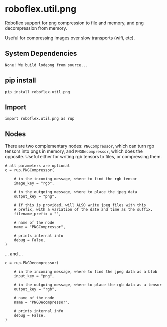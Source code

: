 # roboflex.util.png

Roboflex support for png compression to file and memory, and png decompression from memory.

Useful for compressing images over slow transports (wifi, etc).

## System Dependencies

    None! We build lodepng from source...

## pip install

    pip install roboflex.util.png

## Import

    import roboflex.util.png as rup

## Nodes

There are two complementary nodes: `PNGCompressor`, which can turn rgb tensors into pngs in memory, and `PNGDecompressor`, which does the opposite. Useful either for writing rgb tensors to files, or compressing them.

    # all parameters are optional
    c = rup.PNGCompressor(

        # in the incoming message, where to find the rgb tensor
        image_key = "rgb",

        # in the outgoing message, where to place the jpeg data
        output_key = "png", 

        # If this is provided, will ALSO write jpeg files with this 
        # prefix, with a variation of the date and time as the suffix.
        filename_prefix = "",

        # name of the node
        name = "PNGCompressor",

        # prints internal info
        debug = False,
    )

... and ...

    c = rup.PNGDecompressor(

        # in the incoming message, where to find the jpeg data as a blob
        input_key = "png",

        # in the outgoing message, where to place the rgb data as a tensor
        output_key = "rgb", 

        # name of the node
        name = "PNGDecompressor",

        # prints internal info
        debug = False,
    )
